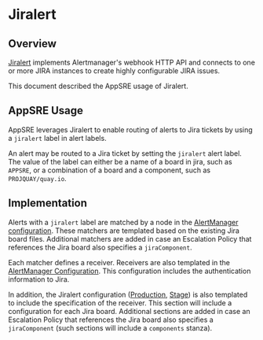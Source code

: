 # Jiralert

## Overview

[Jiralert](https://github.com/prometheus-community/jiralert) implements Alertmanager's webhook HTTP API and connects to one or more JIRA instances to create highly configurable JIRA issues.

This document described the AppSRE usage of Jiralert.

## AppSRE Usage

AppSRE leverages Jiralert to enable routing of alerts to Jira tickets by using a `jiralert` label in alert labels.

An alert may be routed to a Jira ticket by setting the `jiralert` alert label. The value of the label can either be a name of a board in jira, such as `APPSRE`, or a combination of a board and a component, such as `PROJQUAY/quay.io`.

## Implementation

Alerts with a `jiralert` label are matched by a node in the [AlertManager configuration](https://gitlab.cee.redhat.com/service/app-interface/-/blob/209a37d23083ab77dfa7585153b5adf264d17a8a/resources/observability/alertmanager/alertmanager-instance.secret.yaml#L61-86). These matchers are templated based on the existing Jira board files. Additional matchers are added in case an Escalation Policy that references the Jira board also specifies a `jiraComponent`.

Each matcher defines a receiver. Receivers are also templated in the [AlertManager Configuration](https://gitlab.cee.redhat.com/service/app-interface/-/blob/209a37d23083ab77dfa7585153b5adf264d17a8a/resources/observability/alertmanager/alertmanager-instance.secret.yaml#L3760-3795). This configuration includes the authentication information to Jira.

In addition, the Jiralert configuration ([Production](https://gitlab.cee.redhat.com/service/app-interface/-/blob/209a37d23083ab77dfa7585153b5adf264d17a8a/resources/observability/jiralert/jiralert-config.secret.yaml#L65-93), [Stage](https://gitlab.cee.redhat.com/service/app-interface/-/blob/209a37d23083ab77dfa7585153b5adf264d17a8a/resources/observability/jiralert/jiralert-config-stage.secret.yaml#L65-93)) is also templated to include the specification of the receiver. This section will include a configuration for each Jira board. Additional sections are added in case an Escalation Policy that references the Jira board also specifies a `jiraComponent` (such sections will include a `components` stanza).

